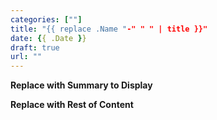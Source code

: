 ```yaml
---
categories: [""]
title: "{{ replace .Name "-" " " | title }}"
date: {{ .Date }}
draft: true
url: ""
---
```


**Replace with Summary to Display**

<!--more-->

**Replace with Rest of Content**
